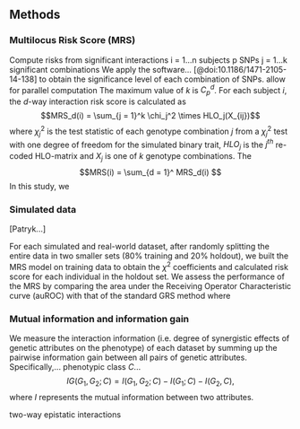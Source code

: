 ## Methods

### Multilocus Risk Score (MRS)
Compute risks from significant interactions
i = 1...n subjects
p SNPs
j = 1...k significant combinations
We apply the software... [@doi:10.1186/1471-2105-14-138] to obtain the significance level of each combination of SNPs.
allow for parallel computation
The maximum value of $k$ is $C^d_p$.
For each subject $i$, the $d$-way interaction risk score is calculated as
$$MRS_d(i) = \sum_{j = 1}^k \chi_j^2 \times HLO_j(X_{ij})$$
where $\chi_j^2$ is the test statistic of each genotype combination $j$ from a $\chi_j^2$ test with one degree of freedom for the simulated binary trait, $HLO_j$ is the $j^{th}$ re-coded HLO-matrix and $X_j$ is one of $k$ genotype combinations.
The 
$$MRS(i) = \sum_{d = 1}^ MRS_d(i) $$
In this study, we 


### Simulated data
[Patryk...]

For each simulated and real-world dataset, after randomly splitting the entire data in two smaller sets (80% training and 20% holdout), we built the MRS model on training data to obtain the $\chi^2$ coefficients and calculated risk score for each individual in the holdout set.
We assess the performance of the MRS by comparing the area under the Receiving Operator Characteristic curve (auROC) with that of the standard GRS method where

### Mutual information and information gain
We measure the interaction information (i.e. degree of synergistic effects of genetic attributes on the phenotype) of each dataset by summing up the pairwise information gain between all pairs of genetic attributes.
Specifically,... phenotypic class $C$...
$$IG(G_1, G_2; C) = I(G_1, G_2; C) - I(G_1;C) - I(G_2,C),$$
where $I$ represents the mutual information between two attributes.

two-way epistatic interactions



